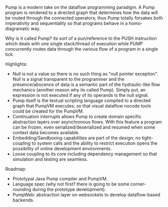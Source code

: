 Pump is a modern take on the dataflow programming paradigm. A Pump program is rendered to a directed graph that determines how the data will be routed through the connected operators; thus Pump totally forsakes both imperativity and sequentiality so that programs behave in a homo-diagramatic way.

Why is it called Pump? its sort of a pun/reference to the PUSH instruction which deals with one single stack/thread of execution while PUMP concurrently routes data through the various flow of a  program in a single tick.

Highlights:
- Null is not a value so there is no such thing as "null pointer exception". Null is a signal transparent to the programmer and the presence/abscence of data is a semantic part of the hydraulic-like flow mechanics (another reason why its called Pump). Simply put, an expression is not executed if any of its operands is the null signal.
- Pump itself is the textual scripting language compiled to a directed graph that PumpVM executes; so that visual dataflow nocode tools could be created for the PumpVM.
- Continuation interrupts allows Pump to create domain specific abstraction layers over asynchronous flows. With this feature a program can be frozen, even serialized/deserialized and resumed when some context data becomes available.
- Embedding/Sandboxing capabilities are part of the design; no tight-coupling to system calls and the ability to restrict execution opens the possibility of online development environments.
- Loose coupling to its core including dependency management so that simulation and testing are seamless.

Roadmap:
- Prototypal Java Pump compiler and PumpVM.
- Language spec (why not first? there is going to be some corner-rounding during the prototype development).
- PumpWeb: abstraction layer on websockets to develop dataflow-based backends.
